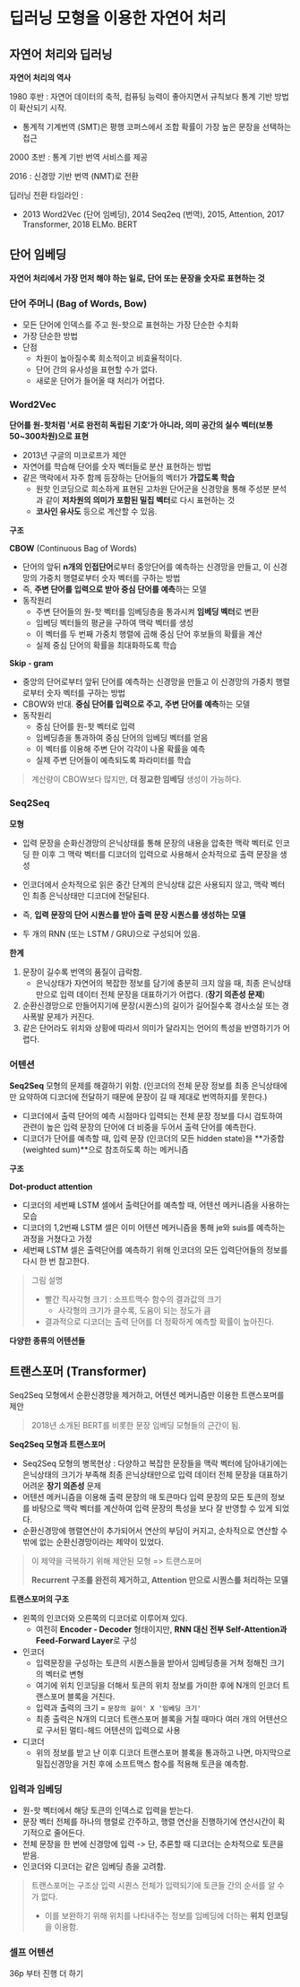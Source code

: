 # 딥러닝 모형을 이용한 자연어 처리

## 자연어 처리와 딥러닝

**자연어 처리의 역사**

1980 후반 : 자연어 데이터의 축적, 컴퓨팅 능력이 좋아지면서 규칙보다 통계 기반 방법이 확산되기 시작. 

- 통계적 기계번역 (SMT)은 평행 코퍼스에서 조합 확률이 가장 높은 문장을 선택하는 접근

2000 초반 : 통계 기반 번역 서비스를 제공 

2016 : 신경망 기반 번역 (NMT)로 전환

딥러닝 전환 타임라인 :

- 2013 Word2Vec (단어 임베딩), 2014 Seq2eq (번역), 2015, Attention, 2017 Transformer, 2018 ELMo. BERT 



## 단어 임베딩

**자연어 처리에서 가장 먼저 해야 하는 일로, 단어 또는 문장을 숫자로 표현하는 것**



### 단어 주머니 (Bag of Words, Bow)

- 모든 단어에 인덱스를 주고 원-핫으로 표현하는 가장 단순한 수치화 
- 가장 단순한 방법
- 단점
  - 차원이 높아질수록 희소적이고 비효율적이다. 
  - 단어 간의 유사성을 표현할 수가 없다. 
  - 새로운 단어가 들어올 때 처리가 어렵다. 



### Word2Vec

**단어를 원-핫처럼 '서로 완전히 독립된 기호'가 아니라, 의미 공간의 실수 벡터(보통 50~300차원)으로 표현**

- 2013년 구글의 미코로프가 제안
- 자연어를 학습해 단어를 숫자 벡터들로 분산 표현하는 방법
- 같은 맥락에서 자주 함께 등장하는 단어들의 벡터가 **가깝도록 학습**
  - 원핫 인코딩으로 희소하게 표현된 고차원 단어군을 신경망을 통해 주성분 분석과 같이 **저차원의 의미가 포함된 밀집 벡터**로 다시 표현하는 것
  - **코사인 유사도** 등으로 계산할 수 있음. 



**구조**

<!-- 이미지 1 첨가 -->



**CBOW** (Continuous Bag of Words) 

- 단어의 앞뒤 **n개의 인접단어**로부터 중앙단어를 예측하는 신경망을 만들고, 이 신경망의 가중치 행렬로부터 숫자 벡터를 구하는 방법 
- 즉, **주변 단어를 입력으로 받아 중심 단어를 예측**하는 모델
- 동작원리
  - 주변 단어들의 원-핫 벡터를 임베딩층을 통과시켜 **임베딩 벡터**로 변환
  - 임베딩 벡터들의 평균을 구하여 맥락 벡터를 생성
  - 이 벡터를 두 번째 가중치 행렬에 곱해 중심 단어 후보들의 확률을 계산
  - 실제 중심 단어의 확률을 최대화하도록 학습



**Skip - gram**

- 중앙의 단어로부터 앞뒤 단어를 예측하는 신경망을 만들고 이 신경망의 가중치 행렬로부터 숫자 벡터를 구하는 방법
- CBOW와 반대. **중심 단어를 입력으로 주고, 주변 단어를 예측**하는 모델
- 동작원리
  - 중심 단어를 원-핫 벡터로 입력
  - 임베딩층을 통과하여 중심 단어의 임베딩 벡터를 얻음
  - 이 벡터를 이용해 주변 단어 각각이 나올 확률을 예측
  - 실제 주변 단어들이 예측되도록 파라미터를 학습 

> 계산량이 CBOW보다 많지만, **더 정교한 임베딩** 생성이 가능하다. 



### Seq2Seq

**모형**

<!-- 이미지 2 첨가 -->

- 입력 문장을 순화신경망의 은닉상태를 통해 문장의 내용을 압축한 맥락 벡터로 인코딩 한 이후 그 맥락 벡터를 디코더의 입력으로 사용해서 순차적으로 출력 문장을 생성
- 인코더에서 순차적으로 읽은 중간 단계의 은닉상태 값은 사용되지 않고, 맥락 벡터인 최종 은닉상태만 디코더에 전달된다. 
- 즉, **입력 문장의 단어 시퀀스를 받아 출력 문장 시퀀스를 생성하는 모델**

- 두 개의 RNN (또는 LSTM / GRU)으로 구성되어 있음.



**한계**

1. 문장이 길수록 번역의 품질이 급락함.
   - 은닉상태가 자연어의 복잡한 정보를 담기에 충분히 크지 않을 때, 최종 은닉상태만으로 입력 데이터 전체 문장을 대표하기가 어렵다. (**장기 의존성 문제**)
2. 순환신경망으로 만들어지기에 문장(시퀀스)의 길이가 길어질수록 경사소실 또는 경사폭발 문제가 커진다. 
3. 같은 단어라도 위치와 상황에 따라서 의미가 달라지는 언어의 특성을 반영하기가 어렵다. 



### 어텐션

**Seq2Seq** 모형의 문제를 해결하기 위함. (인코더의 전체 문장 정보를 최종 은닉상태에만 요약하여 디코더에 전달하기 때문에 문장이 길 때 제대로 번역하지를 못한다.)

- 디코더에서 출력 단어의 예측 시점마다 입력되는 전체 문장 정보를 다시 검토하여 관련이 높은 입력 문장의 단어에 더 비중을 두어서 출력 단어를 예측한다. 
- 디코더가 단어를 예측할 때, 입력 문장 (인코더의 모든 hidden state)을 **가중합 (weighted sum)**으로 참조하도록 하는 메커니즘 



**구조**

<!-- 이미지 3 첨가 -->



**Dot-product attention**

- 디코더의 세번째 LSTM 셀에서 출력단어를 예측할 때, 어텐션 메커니즘을 사용하는 모습
- 디코더의 1,2번째 LSTM 셀은 이미 어텐션 메커니즘을 통해 je와 suis를 예측하는 과정을 거쳤다고 가정 
- 세번째 LSTM 셀은 출력단어를 예측하기 위해 인코더의 모든 입력단어들의 정보를 다시 한 번 참고한다. 

> 그림 설명
>
> - 빨간 직사각형 크기 : 소프트맥수 함수의 결과값의 크기
>   - 사각형의 크기가 클수록, 도움이 되는 정도가 큼
> - 결과적으로 디코더는 출력 단어를 더 정확하게 예측할 확률이 높아진다. 

**다양한 종류의 어텐션들**

<!-- 이미지 4 첨가 -->



## 트랜스포머 (Transformer)

Seq2Seq 모형에서 순환신경망을 제거하고, 어텐션 메커니즘만 이용한 트랜스포머를 제안

> 2018년 소개된 BERT를 비롯한 문장 임베딩 모형들의 근간이 됨.

**Seq2Seq 모형과 트랜스포머**

- Seq2Seq 모형의 병목현상 : 다양하고 복잡한 문장들을 맥락 벡터에 담아내기에는 은닉상태의 크기가 부족해 최종 은닉상태만으로 입력 데이터 전체 문장을 대표하기 어려운 **장기 의존성** 문제
- 어텐션 메커니즘을 이용해 출력 문장의 매 토큰마다 입력 문장의 모든 토큰의 정보를 바탕으로 맥락 벡터를 계산하여 입력 문장의 특성을 보다 잘 반영할 수 있게 되었다. 
- 순환신경망에 행렬연산이 추가되어서 연산의 부담이 커지고, 순차적으로 연산할 수 밖에 없는 순환신경망이라는 제약이 있었다. 

> 이 제약을 극복하기 위해 제안된 모형 => 트랜스포머 
>
> **Recurrent 구조를 완전히 제거하고, Attention 만으로 시퀀스를 처리하는 모델**



**트랜스포머의 구조**

<!-- 이미지 5 첨가 -->

- 왼쪽의 인코더와 오른쪽의 디코더로 이루어져 있다. 
  - 여전히 **Encoder - Decoder** 형태이지만, **RNN 대신 전부 Self-Attention과 Feed-Forward Layer**로 구성
- 인코더 
  - 입력문장을 구성하는 토큰의 시퀀스들을 받아서 임베딩층을 거쳐 정해진 크기의 벡터로 변형
  - 여기에 위치 인코딩을 더해서 토큰의 위치 정보를 가미한 후에 N개의 인코더 트랜스포머 블록을 거친다. 
  - 입력과 출력의 크기 = `문장의 길이' X '임베딩 크기'`
  - 최종 출력은 N개의 디코더 트랜스포머 블록을 거칠 때마다 여러 개의 어텐션으로 구서된 멀티-헤드 어텐션의 입력으로 사용 
- 디코더 
  - 위의 정보를 받고 난 이후 디코더 트랜스포머 블록을 통과하고 나면, 마지막으로 밀집신경망을 거친 후에 소프트맥스 함수를 적용해 토큰을 예측함. 



### 입력과 임베딩

- 원-핫 벡터에서 해당 토큰의 인덱스로 입력을 받는다.
- 문장 벡터 전체를 하나의 행렬로 간주하고, 행렬 연산을 진행하기에 연산시간이 획기적으로 줄어든다. 
- 전체 문장을 한 번에 신경망에 입력 -> 단, 추론할 때 디코더는 순차적으로 토큰을 받음. 
- 인코더와 디코더는 같은 임베딩 층을 고려함. 

> 트랜스포머는 구조상 입력 시퀀스 전체가 입력되기에 토큰들 간의 순서를 알 수가 없다. 
>
> - 이를 보완하기 위해 위치를 나타내주는 정보를 임베딩에 더하는 **위치 인코딩**을 이용함. 



### 셀프 어텐션

36p 부터 진행 더 하기 







